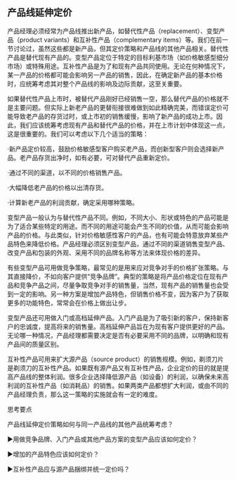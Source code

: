## 产品线延伸定价

产品经理必须经常为产品线推出新产品，如替代性产品（replacement）、变型产品（product variants）和互补性产品（complementary items）等。我们在前一节讨论过，虽然这些都是新产品，但其定价策略和产品线的其他产品相关。替代性产品是替代现有产品的。变型产品定位于特定的目标利基市场（如价格敏感型细分市场）或特殊用途。互补性产品是为了和现有产品共同使用。无论在何种情况下，某一产品的价格都可能会影响另一产品的销售，因此，在确定新产品的基本价格时，应统筹考虑其对整个产品线的影响及边际贡献，这至关重要。

如果替代性产品上市时，被替代产品刚好已经销售一空，那么替代产品的价格就不是主要问题。但实际上新老产品的更替衔接很难做到如此精确完美，而错误定价可能导致老产品的存货过时，或上市初的销售缓慢，影响了新产品的成功上市。因此，我们应该统筹考虑现有产品和替代产品的价格，并在上市计划中体现这一点，这是很重要的。我们可以考虑以下几个适当的策略：

·新产品定价较高，鼓励价格敏感型客户购买老产品，而创新型客户则会选择新产品。老产品存货出净时，如有必要，可对替代产品重新定价。

·通过不同的渠道，以不同的价格销售产品。

·大幅降低老产品的价格以出清存货。

·计算新老产品的利润贡献，确定采用哪种策略。

变型产品一般认为与替代性产品不同。例如，不同大小、形状或特色的产品可能是为了适合某些特定的用途。而不同的用途可能会产生不同的价值，从而可能会影响产品的价格。与此类似，针对价格敏感性客户的产品，也有可能会特意放弃某些产品特色来降低价格。产品经理必须区别变型产品，通过不同的渠道销售变型产品、改变产品和包装的外观、采用不同的品牌名称等方法来体现价格的差异。

有些变型产品可用做竞争策略，最常见的是用来应对竞争对手的价格扩张策略。与其直接降价，不如向客户提供“竞争品牌”。典型的策略是将产品价格定位在现有产品和竞争产品之间，尽量争取竞争对手的销售量，当然，现有产品的销售量也会受到一定的影响。另一种方案是增加产品特色，但销售价格不变，因为客户为了获取更多的功能特色，常常会在价格上做出让步。

变型产品还可用做入门或高档延伸产品。入门产品是为了吸引新的客户，保持新客户的忠诚度，提高将来的销售量。高档延伸产品旨在为现有客户提供更好的产品。无论哪一种情况，产品经理都需要决定是否有必要采用不同的品牌，以明确和现有产品间的质量区别。

互补性产品可用来扩大源产品（source product）的销售规模。例如，剃须刀片是剃须刀的互补性产品。如果既有源产品又有互补性产品，企业定价的目的就是提高产品线的整体利润。很多企业选择降低源产品（如设备）的利润，以确保未来高利润的互补性产品（如消耗品）的销售。如果两类产品都想扩大利润，或由不同的产品经理负责，那么这一策略的实施就会有一定的难度。

思考要点

产品线延伸定价策略如何与同一产品线的其他产品统筹考虑？

▶用做竞争品牌、入门产品或其他产品方案的变型产品应该如何定价？

▶增加的产品特色应该如何定价？

▶互补性产品应与源产品捆绑并统一定价吗？
